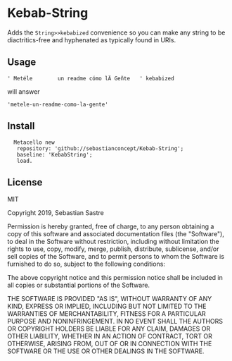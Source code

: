 # Kebab-String

Adds the `String>>kebabized` convenience so you can make any string to be diactritics-free and hyphenated as typically found in URIs.

## Usage

```' Metéle        un readme cómo lÄ Geñte   ' kebabized```

will answer 

`'metele-un-readme-como-la-gente'`
  
## Install
 ```
   Metacello new 
    repository: 'github://sebastianconcept/Kebab-String';
    baseline: 'KebabString';
    load.
```

## License

MIT 

Copyright 2019, Sebastian Sastre

Permission is hereby granted, free of charge, to any person obtaining a copy of this software and associated documentation files (the "Software"), to deal in the Software without restriction, including without limitation the rights to use, copy, modify, merge, publish, distribute, sublicense, and/or sell copies of the Software, and to permit persons to whom the Software is furnished to do so, subject to the following conditions:

The above copyright notice and this permission notice shall be included in all copies or substantial portions of the Software.

THE SOFTWARE IS PROVIDED "AS IS", WITHOUT WARRANTY OF ANY KIND, EXPRESS OR IMPLIED, INCLUDING BUT NOT LIMITED TO THE WARRANTIES OF MERCHANTABILITY, FITNESS FOR A PARTICULAR PURPOSE AND NONINFRINGEMENT. IN NO EVENT SHALL THE AUTHORS OR COPYRIGHT HOLDERS BE LIABLE FOR ANY CLAIM, DAMAGES OR OTHER LIABILITY, WHETHER IN AN ACTION OF CONTRACT, TORT OR OTHERWISE, ARISING FROM, OUT OF OR IN CONNECTION WITH THE SOFTWARE OR THE USE OR OTHER DEALINGS IN THE SOFTWARE.
